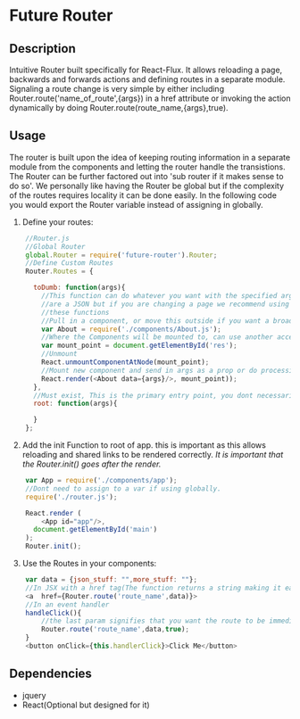 # Future Router
## Description
Intuitive Router built specifically for React-Flux. It allows reloading a page, backwards and forwards actions and defining routes in a separate module. Signaling a route change is very simple by either including Router.route('name_of_route',{args}) in a href attribute or invoking the action dynamically by doing Router.route(route_name,{args},true).
## Usage
The router is built upon the idea of keeping routing information in a separate module from the components and letting the router handle the transistions. The Router can be further factored out into 'sub router if it makes sense to do so'. We personally like having the Router be global but if the complexity of the routes requires locality it can be done easily. In the following code you would export the Router variable instead of assigning in globally.
1. Define your routes:
```javascript
    //Router.js
    //Global Router
    global.Router = require('future-router').Router;
    //Define Custom Routes
    Router.Routes = {

      toDumb: function(args){
        //This function can do whatever you want with the specified args which 
        //are a JSON but if you are changing a page we recommend using 
        //these functions
        //Pull in a component, or move this outside if you want a broader scope
        var About = require('./components/About.js');
        //Where the Components will be mounted to, can use another accessor if needed.
        var mount_point = document.getElementById('res');
        //Unmount 
        React.unmountComponentAtNode(mount_point);    
        //Mount new component and send in args as a prop or do processing of args.    
        React.render(<About data={args}/>, mount_point)); 
      },
      //Must exist, This is the primary entry point, you dont necessarily need to do anything here as it will load react normally.
      root: function(args){

      }
    };
```
2. Add the init Function to root of app. this is important as this allows reloading and shared links to be rendered correctly. *It is important that the Router.init() goes after the render.* 
```javascript
    var App = require('./components/app');
    //Dont need to assign to a var if using globally.
    require('./router.js');

    React.render (   
        <App id="app"/>,
      document.getElementById('main')
    );
    Router.init();
```
3. Use the Routes in your components:
```javascript
    var data = {json_stuff: "",more_stuff: ""};
    //In JSX with a href tag(The function returns a string making it easier to create a nice route quickly):
    <a  href={Router.route('route_name',data)}>
    //In an event handler
    handleClick(){
        //the last param signifies that you want the route to be immediately invoked, the function defaults to false to return a string that can be used in a href or something similar
        Router.route('route_name',data,true);
    }
    <button onClick={this.handlerClick}>Click Me</button>
```
## Dependencies
- jquery
- React(Optional but designed for it)
